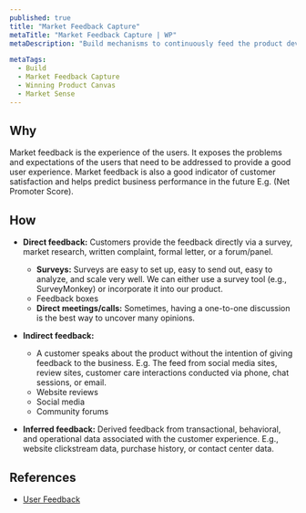 ```yaml
---
published: true
title: "Market Feedback Capture"
metaTitle: "Market Feedback Capture | WP"
metaDescription: "Build mechanisms to continuously feed the product development team with user feedback, sales team findings, competition behavior, and support team findings."

metaTags:
  - Build
  - Market Feedback Capture
  - Winning Product Canvas
  - Market Sense
---
```


## Why

Market feedback is the experience of the users. It exposes the problems and expectations of the users that need to be addressed to provide a good user experience. Market feedback is also a good indicator of customer satisfaction and helps predict business performance in the future E.g. (Net Promoter Score).

## How

- **Direct feedback:** Customers provide the feedback directly via a survey, market research, written complaint, formal letter, or a forum/panel.
  - **Surveys:** Surveys are easy to set up, easy to send out, easy to analyze, and scale very well. We can either use a survey tool (e.g., SurveyMonkey) or incorporate it into our product.
  - Feedback boxes
  - **Direct meetings/calls:** Sometimes, having a one-to-one discussion is the best way to uncover many opinions.

- **Indirect feedback:**
  - A customer speaks about the product without the intention of giving feedback to the business. E.g. The feed from social media sites, review sites, customer care interactions conducted via phone, chat sessions, or email.
   - Website reviews
   - Social media
   - Community forums

- **Inferred feedback:** Derived feedback from transactional, behavioral, and operational data associated with the customer experience. E.g., website clickstream data, purchase history, or contact center data.

## References

- [User Feedback](https://www.hotjar.com/blog/user-feedback/)
